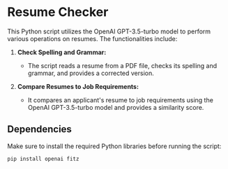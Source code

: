 # Resume Checker

This Python script utilizes the OpenAI GPT-3.5-turbo model to perform various operations on resumes. The functionalities include:

1. **Check Spelling and Grammar:**
   - The script reads a resume from a PDF file, checks its spelling and grammar, and provides a corrected version.

2. **Compare Resumes to Job Requirements:**
   - It compares an applicant's resume to job requirements using the OpenAI GPT-3.5-turbo model and provides a similarity score.

## Dependencies

Make sure to install the required Python libraries before running the script:

```bash
pip install openai fitz

